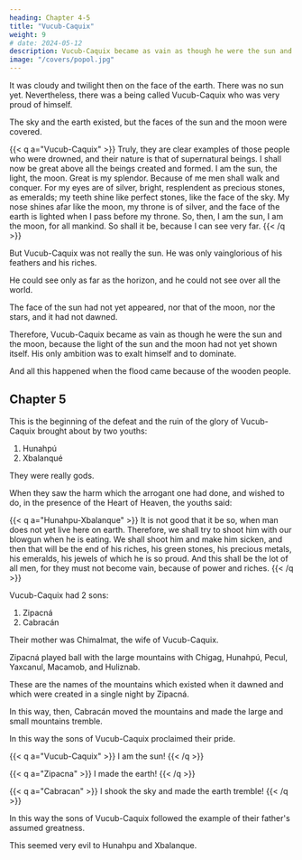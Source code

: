 ```yaml
---
heading: Chapter 4-5
title: "Vucub-Caquix"
weight: 9
# date: 2024-05-12
description: Vucub-Caquix became as vain as though he were the sun and the moon
image: "/covers/popol.jpg"
---
```



It was cloudy and twilight then on the face of the earth. There was no sun yet. Nevertheless, there was a being called Vucub-Caquix who was very proud of himself.

The sky and the earth existed, but the faces of the sun and the moon were covered.

{{< q a="Vucub-Caquix" >}}
Truly, they are clear examples of those people who were drowned, and their nature is that of supernatural beings. I shall now be great above all the beings created and formed. I am the sun, the light, the moon. Great is my splendor. Because of me men shall walk and conquer. For my eyes are of silver, bright, resplendent as precious stones, as emeralds; my teeth shine like perfect stones, like the face of the sky. My nose shines afar like the moon, my throne is of silver, and the face of the earth is lighted when I pass before my throne. So, then, I am the sun, I am the moon, for all mankind. So shall it be, because I can see very far.
{{< /q >}}


But Vucub-Caquix was not really the sun. He was only vainglorious of his feathers and his riches. 

He could see only as far as the horizon, and he could not see over all the world.

The face of the sun had not yet appeared, nor that of the moon, nor the stars, and it had not dawned. 

Therefore, Vucub-Caquix became as vain as though he were the sun and the moon, because the light of the sun and the moon had not yet shown itself. His only ambition was to exalt himself and to dominate. 

And all this happened when the flood came because of the wooden people.

<!-- Now we shall tell how Vucub-Caquix was overthrown and died, and how man was made by the Creator and the Maker. -->


## Chapter 5

This is the beginning of the defeat and the ruin of the glory of Vucub-Caquix brought about by two youths:

1. Hunahpú
2. Xbalanqué

They were really gods. 

When they saw the harm which the arrogant one had done, and wished to do, in the presence of the Heart of Heaven, the youths said:

{{< q a="Hunahpu-Xbalanque" >}}
It is not good that it be so, when man does not yet live here on earth. Therefore, we shall try to shoot him with our blowgun when he is eating. We shall shoot him and make him sicken, and then that will be the end of his riches, his green stones, his precious metals, his emeralds, his jewels of which he is so proud. And this shall be the lot of all men, for they must not become vain, because of power and riches.
{{< /q >}}


<!-- "Thus shall it be," said the youths, each one putting his blowgun to his shoulder. -->

Vucub-Caquix had 2 sons:

1. Zipacná
2. Cabracán

Their mother was Chimalmat, the wife of Vucub-Caquix.

Zipacná played ball with the large mountains with Chigag, Hunahpú, Pecul, Yaxcanul, Macamob, and Huliznab. 

These are the names of the mountains which existed when it dawned and which were created in a single night by Zipacná.

In this way, then, Cabracán moved the mountains and made the large and small mountains tremble.

In this way the sons of Vucub-Caquix proclaimed their pride. 

{{< q a="Vucub-Caquix" >}}
I am the sun!
{{< /q >}}

{{< q a="Zipacna" >}}
I made the earth!
{{< /q >}}
 

{{< q a="Cabracan" >}}
I shook the sky and made the earth tremble!
{{< /q >}}
  

In this way the sons of Vucub-Caquix followed the example of their father's assumed greatness. 

This seemed very evil to Hunahpu and Xbalanque.

<!--  Neither our first mother nor our first father had yet been created.

Therefore, the deaths of Vucub-Caquix and his sons and their destruction was decided upon by the youths.
 -->